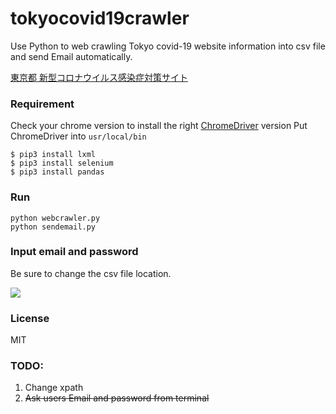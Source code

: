 # tokyocovid19crawler

Use Python to web crawling Tokyo covid-19 website information into csv file and send Email automatically.

[東京都 新型コロナウイルス感染症対策サイト](https://stopcovid19.metro.tokyo.lg.jp/zh-tw/)

### Requirement

Check your chrome version to install the right [ChromeDriver](http://chromedriver.chromium.org/) version
Put ChromeDriver into ```usr/local/bin```

```
$ pip3 install lxml 
$ pip3 install selenium 
$ pip3 install pandas 
```

### Run
```
python webcrawler.py
python sendemail.py
```


### Input email and password
Be sure to change the csv file location.

![](https://i.imgur.com/4m0y5Eu.png)


### License
MIT

### TODO:
1. Change xpath
2. ~~Ask users Email and password from terminal~~ 